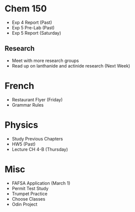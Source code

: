 # Chem 150

- Exp 4 Report (Past)
- Exp 5 Pre-Lab (Past)
- Exp 5 Report (Saturday)

## Research

- Meet with more research groups
- Read up on lanthanide and actinide research (Next Week)

# French

- Restaurant Flyer (Friday)
- Grammar Rules

# Physics

- Study Previous Chapters
- HW5 (Past)
- Lecture CH 4-B (Thursday)

# Misc

- FAFSA Application (March 1)
- Permit Test Study 
- Trumpet Practice 
- Choose Classes
- Odin Project

